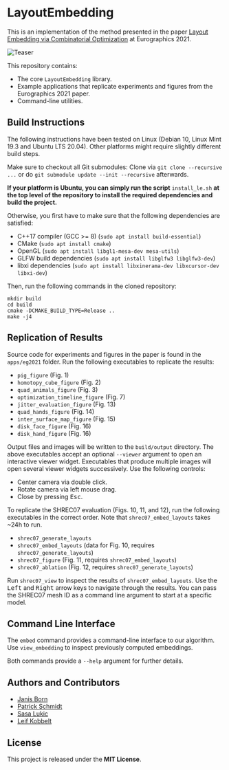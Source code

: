# LayoutEmbedding

This is an implementation of the method presented in the paper [Layout Embedding via Combinatorial Optimization](https://www.graphics.rwth-aachen.de/publication/03329/) at Eurographics 2021.

![Teaser](teaser.png)

This repository contains:
* The core `LayoutEmbedding` library.
* Example applications that replicate experiments and figures from the Eurographics 2021 paper.
* Command-line utilities.

## Build Instructions

The following instructions have been tested on Linux (Debian 10, Linux Mint 19.3 and Ubuntu LTS 20.04).
Other platforms might require slightly different build steps.

Make sure to checkout all Git submodules:
Clone via `git clone --recursive ...` or do `git submodule update --init --recursive` afterwards.

**If your platform is Ubuntu, you can simply run the script** `install_le.sh` **at the top level of the repository to install the required dependencies and build the project.**

Otherwise, you first have to make sure that the following dependencies are satisfied:
* C++17 compiler (GCC >= 8) (`sudo apt install build-essential`)
* CMake (`sudo apt install cmake`)
* OpenGL (`sudo apt install libgl1-mesa-dev mesa-utils`)
* GLFW build dependencies (`sudo apt install libglfw3 libglfw3-dev`)
* libxi dependencies (`sudo apt install libxinerama-dev libxcursor-dev libxi-dev`)

Then, run the following commands in the cloned repository:
```
mkdir build
cd build
cmake -DCMAKE_BUILD_TYPE=Release ..
make -j4
```

## Replication of Results

Source code for experiments and figures in the paper is found in the `apps/eg2021` folder.
Run the following executables to replicate the results:

* `pig_figure` (Fig. 1)
* `homotopy_cube_figure` (Fig. 2)
* `quad_animals_figure` (Fig. 3)
* `optimization_timeline_figure` (Fig. 7)
* `jitter_evaluation_figure` (Fig. 13)
* `quad_hands_figure` (Fig. 14)
* `inter_surface_map_figure` (Fig. 15)
* `disk_face_figure` (Fig. 16)
* `disk_hand_figure` (Fig. 16)

Output files and images will be written to the `build/output` directory.
The above executables accept an optional `--viewer` argument to open an interactive viewer widget.
Executables that produce multiple images will open several viewer widgets successively.
Use the following controls:
* Center camera via double click.
* Rotate camera via left mouse drag.
* Close by pressing <kbd>Esc</kbd>.

To replicate the SHREC07 evaluation (Figs. 10, 11, and 12), run the following executables in the correct order.
Note that `shrec07_embed_layouts` takes ~24h to run.

* `shrec07_generate_layouts`
* `shrec07_embed_layouts` (data for Fig. 10, requires `shrec07_generate_layouts`)
* `shrec07_figure` (Fig. 11, requires `shrec07_embed_layouts`)
* `shrec07_ablation` (Fig. 12, requires `shrec07_generate_layouts`)

Run `shrec07_view` to inspect the results of `shrec07_embed_layouts`.
Use the <kbd>Left</kbd> and <kbd>Right</kbd> arrow keys to navigate through the results.
You can pass the SHREC07 mesh ID as a command line argument to start at a specific model.

## Command Line Interface

The `embed` command provides a command-line interface to our algorithm.
Use `view_embedding` to inspect previously computed embeddings.

Both commands provide a `--help` argument for further details.

## Authors and Contributors

* [Janis Born](https://www.graphics.rwth-aachen.de/person/97/)
* [Patrick Schmidt](https://www.graphics.rwth-aachen.de/person/232/)
* [Sasa Lukic](https://www.graphics.rwth-aachen.de/person/300/)
* [Leif Kobbelt](https://www.graphics.rwth-aachen.de/person/3/)

## License

This project is released under the **MIT License**.
